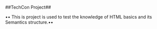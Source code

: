 ##TechCon Project##

•• This is project is used to test the knowledge of HTML basics and its Semantics structure.••
